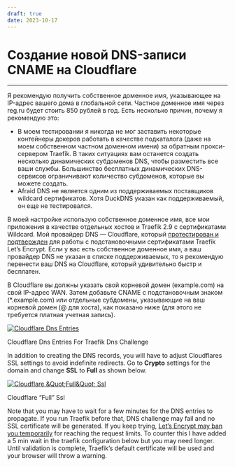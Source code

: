 ```yaml
---
draft: true 
date: 2023-10-17
---
```


# Cоздание новой DNS-записи CNAME на Cloudflare

----------

Я рекомендую получить собственное доменное имя, указывающее на IP-адрес вашего дома в глобальной сети. Частное доменное имя через reg.ru будет стоить 850 рублей в год. Есть несколько причин, почему я рекомендую это:

-   В моем тестировании я никогда не мог заставить некоторые контейнеры докеров работать в качестве подкаталога (даже на моем собственном частном доменном имени) за обратным прокси-сервером Traefik. В таких ситуациях вам останется создать несколько динамических субдоменов DNS, чтобы разместить все ваши службы. Большинство бесплатных динамических DNS-сервисов ограничивают количество субдоменов, которые вы можете создать.
-   Afraid DNS не является одним из поддерживаемых поставщиков wildcard сертификатов. Хотя DuckDNS указан как поддерживаемый, он еще не тестировался.

В моей настройке использую собственное доменное имя, все мои приложения в качестве отдельных хостов и Traefik 2.9 с сертификатами Wildcard. Мой провайдер DNS — Cloudflare, который  [протестирован и подтвержден](https://doc.traefik.io/traefik/v1.7/configuration/acme/#wildcard-domains)  для работы с подстановочными сертификатами Traefik Let’s Encrypt. Если у вас есть собственное доменное имя, а ваш провайдер DNS не указан в списке поддерживаемых, то я рекомендую перенести ваш DNS на Cloudflare, который удивительно быстр и бесплатен.

В Cloudflare вы должны указать свой корневой домен (example.com) на свой IP-адрес WAN. Затем добавьте CNAME с подстановочным знаком (*.example.com) или отдельные субдомены, указывающие на ваш корневой домен (@ для хоста), как показано ниже (для этого не требуется платная учетная запись).

[![Cloudflare Dns Entries](https://www.smarthomebeginner.com/images/2018/05/cloudflare-dns-records-screenshot-740x495.png "Traefik Tutorial: Traefik Reverse Proxy with LetsEncrypt for Docker Media Server 3")](https://www.smarthomebeginner.com/images/2018/05/cloudflare-dns-records-screenshot.png)

Cloudflare Dns Entries For Traefik Dns Challenge

In addition to creating the DNS records, you will have to adjust Cloudflares SSL settings to avoid indefinite redirects. Go to **Crypto** settings for the domain and change **SSL** to **Full** as shown below.

[![Cloudflare &Quot;Full&Quot; Ssl](https://www.smarthomebeginner.com/images/2018/05/cloudflare-crypto-full-ssl-740x358.png "Traefik Tutorial: Traefik Reverse Proxy with LetsEncrypt for Docker Media Server 4")](https://www.smarthomebeginner.com/images/2018/05/cloudflare-crypto-full-ssl.png)

Cloudflare “Full” Ssl

Note that you may have to wait for a few minutes for the DNS entries to propagate. If you run Traefik before that, DNS challenge may fail and no SSL certificate will be generated. If you keep trying, [Let’s Encrypt may ban you temporarily](https://letsencrypt.org/docs/rate-limits/) for reaching the request limits. To counter this I have added a 5 min wait in the traefik configuration below but you may need longer. Until validation is complete, Traefik’s default certificate will be used and your browser will throw a warning.